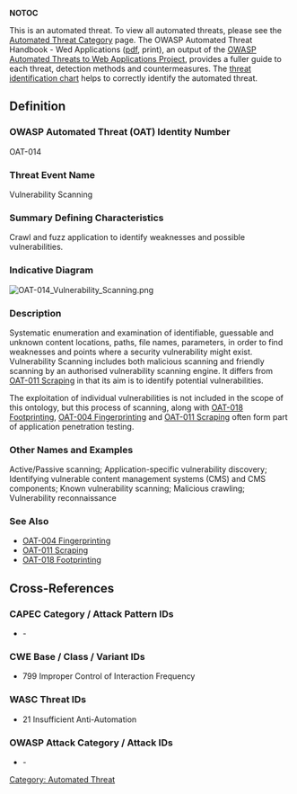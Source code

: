 __NOTOC__

This is an automated threat. To view all automated threats, please see
the [Automated Threat Category](:Category:Automated_Threat "wikilink")
page. The OWASP Automated Threat Handbook - Wed Applications
([pdf](https://www.owasp.org/index.php/File:Automated-threat-handbook.pdf),
print), an output of the [OWASP Automated Threats to Web Applications
Project](OWASP_Automated_Threats_to_Web_Applications "wikilink"),
provides a fuller guide to each threat, detection methods and
countermeasures. The [threat identification
chart](https://www.owasp.org/index.php/File:Oat-ontology-decision-chart.pdf)
helps to correctly identify the automated threat.

## Definition

### OWASP Automated Threat (OAT) Identity Number

OAT-014

### Threat Event Name

Vulnerability Scanning

### Summary Defining Characteristics

Crawl and fuzz application to identify weaknesses and possible
vulnerabilities.

### Indicative Diagram

![OAT-014_Vulnerability_Scanning.png](OAT-014_Vulnerability_Scanning.png
"OAT-014_Vulnerability_Scanning.png")

### Description

Systematic enumeration and examination of identifiable, guessable and
unknown content locations, paths, file names, parameters, in order to
find weaknesses and points where a security vulnerability might exist.
Vulnerability Scanning includes both malicious scanning and friendly
scanning by an authorised vulnerability scanning engine. It differs from
[OAT-011 Scraping](OAT-011_Scraping "wikilink") in that its aim is to
identify potential vulnerabilities.

The exploitation of individual vulnerabilities is not included in the
scope of this ontology, but this process of scanning, along with
[OAT-018 Footprinting](OAT-018_Footprinting "wikilink"), [OAT-004
Fingerprinting](OAT-004_Fingerprinting "wikilink") and [OAT-011
Scraping](OAT-011_Scraping "wikilink") often form part of application
penetration testing.

### Other Names and Examples

Active/Passive scanning; Application-specific vulnerability discovery;
Identifying vulnerable content management systems (CMS) and CMS
components; Known vulnerability scanning; Malicious crawling;
Vulnerability reconnaissance

### See Also

  - [OAT-004 Fingerprinting](OAT-004_Fingerprinting "wikilink")
  - [OAT-011 Scraping](OAT-011_Scraping "wikilink")
  - [OAT-018 Footprinting](OAT-018_Footprinting "wikilink")

## Cross-References

### CAPEC Category / Attack Pattern IDs

  - \-

### CWE Base / Class / Variant IDs

  - 799 Improper Control of Interaction Frequency

### WASC Threat IDs

  - 21 Insufficient Anti-Automation

### OWASP Attack Category / Attack IDs

  - \-

[Category: Automated Threat](Category:_Automated_Threat "wikilink")